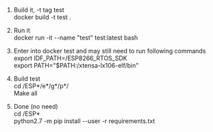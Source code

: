 1. Build it, -t tag test    
docker build -t test .  

2. Run it  
docker run -it --name "test" test:latest bash 

3. Enter into docker test and may still need to run following commands  
export IDF_PATH=/ESP8266_RTOS_SDK  
export PATH="$PATH:/xtensa-lx106-elf/bin"  

4. Build test  
cd /ESP*/e*/g*/p*/  
Make all  

5. Done (no need)  
cd /ESP*  
python2.7 -m pip install --user -r requirements.txt  